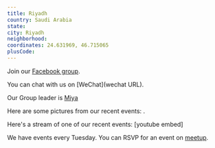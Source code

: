 ```yaml
---
title: Riyadh
country: Saudi Arabia
state: 
city: Riyadh
neighborhood: 
coordinates: 24.631969, 46.715065
plusCode:
---
```

Join our [Facebook group](https://www.facebook.com/groups/free.code.camp.Riyadh).

You can chat with us on [WeChat](wechat URL).

Our Group leader is [Miya](freecodecamp.org/miya)

Here are some pictures from our recent events:
![]().

Here's a stream of one of our recent events:
[youtube embed]

We have events every Tuesday. You can RSVP for an event on [meetup](meetupurl).

